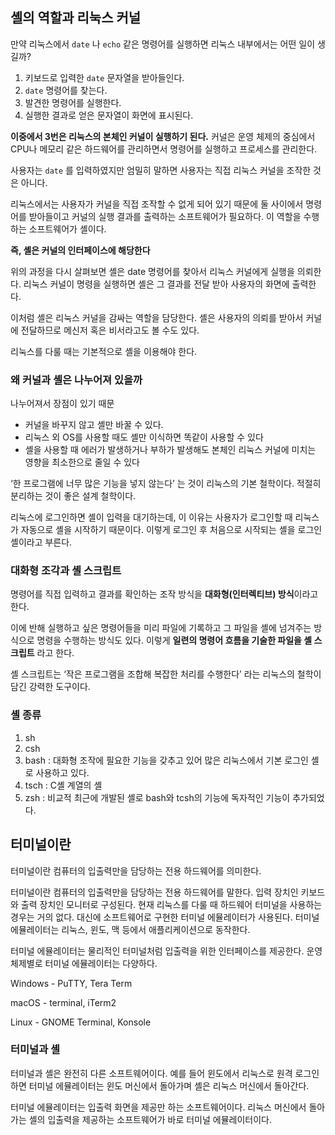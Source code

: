 ## 셸의 역할과 리눅스 커널

만약 리눅스에서 `date` 나 `echo` 같은 명령어를 실행하면 리눅스 내부에서는 어떤 일이 생길까?

1. 키보드로 입력한 `date` 문자열을 받아들인다.
2. `date` 명령어를 찾는다.
3. 발견한 명령어를 실행한다.
4. 실행한 결과로 얻은 문자열이 화면에 표시된다.

**이중에서 3번은 리눅스의 본체인 커널이 실행하기 된다.** 커널은 운영 체제의 중심에서 CPU나 메모리 같은 하드웨어를 관리하면서 명령어를 실행하고 프로세스를 관리한다. 

사용자는 `date` 를 입력하였지만 엄밀히 말하면 사용자는 직접 리눅스 커널을 조작한 것은 아니다.

리눅스에서는 사용자가 커널을 직접 조작할 수 없게 되어 있기 때문에 둘 사이에서 명령어를 받아들이고 커널의 실행 결과를 출력하는 소프트웨어가 필요하다. 이 역할을 수행하는 소프트웨어가 셸이다. 

**즉, 셸은 커널의 인터페이스에 해당한다**

위의 과정을 다시 살펴보면 셸은 date 명령어를 찾아서 리눅스 커널에게 실행을 의뢰한다. 리눅스 커널이 명령을 실행하면 셸은 그 결과를 전달 받아 사용자의 화면에 출력한다. 

이처럼 셸은 리눅스 커널을 감싸는 역할을 담당한다. 셸은 사용자의 의뢰를 받아서 커널에 전달하므로 메신저 혹은 비서라고도 볼 수도 있다. 

리눅스를 다룰 때는 기본적으로 셸을 이용해야 한다. 

### 왜 커널과 셸은 나누어져 있을까

나누어져서 장점이 있기 때문

- 커널을 바꾸지 않고 셸만 바꿀 수 있다.
- 리눅스 외 OS를 사용할 때도 셸만 이식하면 똑같이 사용할 수 있다
- 셸을 사용할 때 에러가 발생하거나 부하가 발생해도 본체인 리눅스 커널에 미치는 영향을 최소한으로 줄일 수 있다

‘한 프로그램에 너무 많은 기능을 넣지 않는다’ 는 것이 리눅스의 기본 철학이다. 적절히 분리하는 것이 좋은 설계 철학이다. 

리눅스에 로그인하면 셸이 입력을 대기하는데, 이 이유는 사용자가 로그인할 때 리눅스가 자동으로 셸을 시작하기 때문이다. 이렇게 로그인 후 처음으로 시작되는 셸을 로그인셸이라고 부른다. 

### 대화형 조각과 셸 스크립트

명령어를 직접 입력하고 결과를 확인하는 조작 방식을 **대화형(인터렉티브) 방식**이라고 한다.

이에 반해 실행하고 싶은 명령어들을 미리 파일에 기록하고 그 파일을 셸에 넘겨주는 방식으로 명령을 수행하는 방식도 있다. 이렇게 **일련의 명령어 흐름을 기술한 파일을 셸 스크립트** 라고 한다. 

셸 스크립트는 ‘작은 프로그램을 조합해 복잡한 처리를 수행한다’ 라는 리눅스의 철학이 담긴 강력한 도구이다. 

### 셸 종류

1. sh
2. csh
3. bash : 대화형 조작에 필요한 기능을 갖추고 있어 많은 리눅스에서 기본 로그인 셸로 사용하고 있다.
4. tsch : C셸 계열의 셸
5. zsh : 비교적 최근에 개발된 셸로 bash와 tcsh의 기능에 독자적인 기능이 추가되었다. 

## 터미널이란

터미널이란 컴퓨터의 입출력만을 담당하는 전용 하드웨어를 의미한다. 

터미널이란 컴퓨터의 입출력만을 담당하는 전용 하드웨어를 말한다. 입력 장치인 키보드와 출력 장치인 모니터로 구성된다. 현재 리눅스를 다룰 때 하드웨어 터미널을 사용하는 경우는 거의 없다. 대신에 소프트웨어로 구현한 터미널 에뮬레이터가 사용된다. 터미널 에뮬레이터는 리눅스, 윈도, 맥 등에서 애플리케이션으로 동작한다. 

터미널 에뮬레이터는 물리적인 터미널처럼 입출력을 위한 인터페이스를 제공한다. 운영체제별로 터미널 에뮬레이터는 다양하다.

Windows - PuTTY, Tera Term

macOS - terminal, iTerm2

Linux - GNOME Terminal, Konsole

### 터미널과 셸

터미널과 셸은 완전히 다른 소프트웨어이다. 예를 들어 윈도에서 리눅스로 원격 로그인하면 터미널 에뮬레이터는 윈도 머신에서 돌아가며 셸은 리눅스 머신에서 돌아간다. 

터미널 에뮬레이터는 입출력 화면을 제공만 하는 소프트웨어이다. 리눅스 머신에서 돌아가는 셸의 입출력을 제공하는 소프트웨어가 바로 터미널 에뮬레이터이다.